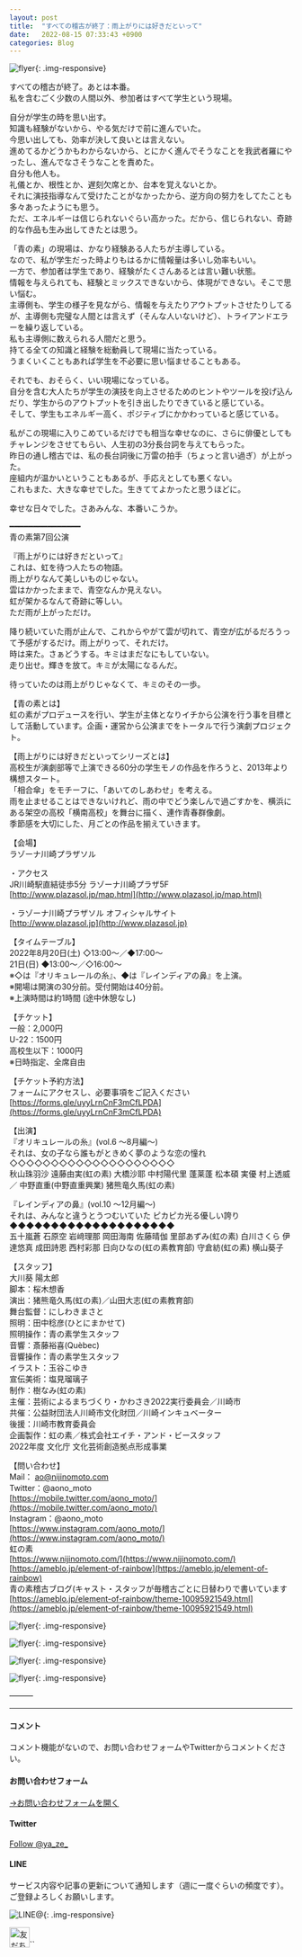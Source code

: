 ```yaml
---
layout: post
title:  "すべての稽古が終了：雨上がりには好きだといって"
date:   2022-08-15 07:33:43 +0900
categories: Blog
---
```


![flyer]({{site.baseurl}}/img/20220815_01.jpg){: .img-responsive}

すべての稽古が終了。あとは本番。  
私を含むごく少数の人間以外、参加者はすべて学生という現場。  

自分が学生の時を思い出す。  
知識も経験がないから、やる気だけで前に進んでいた。  
今思い出しても、効率が決して良いとは言えない。  
進めてるかどうかもわからないから、とにかく進んでそうなことを我武者羅にやったし、進んでなさそうなことを責めた。  
自分も他人も。  
礼儀とか、根性とか、遅刻欠席とか、台本を覚えないとか。  
それに演技指導なんて受けたことがなかったから、逆方向の努力をしてたことも多々あったようにも思う。  
ただ、エネルギーは信じられないぐらい高かった。だから、信じられない、奇跡的な作品も生み出してきたとは思う。  

「青の素」の現場は、かなり経験ある人たちが主導している。  
なので、私が学生だった時よりもはるかに情報量は多いし効率もいい。  
一方で、参加者は学生であり、経験がたくさんあるとは言い難い状態。  
情報を与えられても、経験とミックスできないから、体現ができない。そこで思い悩む。  
主導側も、学生の様子を見ながら、情報を与えたりアウトプットさせたりしてるが、主導側も完璧な人間とは言えず（そんな人いないけど）、トライアンドエラーを繰り返している。  
私も主導側に数えられる人間だと思う。  
持てる全ての知識と経験を総動員して現場に当たっている。  
うまくいくこともあれば学生を不必要に思い悩ませることもある。

それでも、おそらく、いい現場になっている。  
自分を含む大人たちが学生の演技を向上させるためのヒントやツールを投げ込んだり、学生からのアウトプットを引き出したりできていると感じている。  
そして、学生もエネルギー高く、ポジティブにかかわっていると感じている。  

私がこの現場に入りこめているだけでも相当な幸せなのに、さらに俳優としてもチャレンジをさせてもらい、人生初の3分長台詞を与えてもらった。  
昨日の通し稽古では、私の長台詞後に万雷の拍手（ちょっと言い過ぎ）が上がった。  
座組内が温かいということもあるが、手応えとしても悪くない。  
これもまた、大きな幸せでした。生きててよかったと思うほどに。

幸せな日々でした。さあみんな、本番いこうか。


━━━━━━━━━━━━━━━  
青の素第7回公演  

『雨上がりには好きだといって』  
これは、虹を待つ人たちの物語。  
雨上がりなんて美しいものじゃない。  
雲はかかったままで、青空なんか見えない。  
虹が架かるなんて奇跡に等しい。  
ただ雨が上がっただけ。  

降り続いていた雨が止んで、これからやがて雲が切れて、青空が広がるだろうって予感がするだけ。雨上がりって、それだけ。  
時は来た。さぁどうする。キミはまだなにもしていない。  
走り出せ。輝きを放て。キミが太陽になるんだ。  

待っていたのは雨上がりじゃなくて、キミのその一歩。  
  
【青の素とは】  
虹の素がプロデュースを行い、学生が主体となりイチから公演を行う事を目標として活動しています。企画・運営から公演までをトータルで行う演劇プロジェクト。  

【雨上がりには好きだといってシリーズとは】  
高校生が演劇部等で上演できる60分の学生モノの作品を作ろうと、2013年より構想スタート。  
「相合傘」をモチーフに、「あいてのしあわせ」を考える。  
雨を止ませることはできないけれど、雨の中でどう楽しんで過ごすかを、横浜にある架空の高校「横南高校」を舞台に描く、連作青春群像劇。  
季節感を大切にした、月ごとの作品を揃えていきます。  

【会場】  
ラゾーナ川崎プラザソル  

・アクセス  
JR川崎駅直結徒歩5分 ラゾーナ川崎プラザ5F  
[http://www.plazasol.jp/map.html](http://www.plazasol.jp/map.html)  

・ラゾーナ川崎プラザソル オフィシャルサイト  
[http://www.plazasol.jp](http://www.plazasol.jp)  

【タイムテーブル】  
2022年8月20日(土) ◇13:00～／◆17:00～  
21日(日) ◆13:00～／◇16:00～  
※◇は『オリキュレールの糸』、◆は『レインディアの鼻』を上演。  
※開場は開演の30分前。受付開始は40分前。  
※上演時間は約1時間 (途中休憩なし)  

【チケット】  
一般：2,000円  
U-22：1500円  
高校生以下：1000円  
※日時指定、全席自由  

【チケット予約方法】  
フォームにアクセスし、必要事項をご記入ください  
[https://forms.gle/uyyLrnCnF3mCfLPDA](https://forms.gle/uyyLrnCnF3mCfLPDA)  

【出演】  
『オリキュレールの糸』(vol.6 ～8月編～)  
それは、女の子なら誰もがときめく夢のような恋の憧れ  
◇◇◇◇◇◇◇◇◇◇◇◇◇◇◇◇◇◇◇◇  
秋山珠羽沙 遠藤由実(虹の素) 大橋沙耶 中村陽代里 蓬莱蓬 松本碩 実優 村上透威 ／ 中野直重(中野直重興業) 猪熊竜久馬(虹の素)    

『レインディアの鼻』(vol.10 ～12月編～)  
それは、みんなと違うとうつむいていた ピカピカ光る優しい誇り  
◆◆◆◆◆◆◆◆◆◆◆◆◆◆◆◆◆◆◆◆  
五十嵐蒼 石原空 岩﨑理那 岡田海南 佐藤晴伽 里部あずみ(虹の素) 白川さくら 伊達悠真 成田詩恩 西村彩那 日向ひなの(虹の素教育部) 守倉紡(虹の素) 横山葵子  

【スタッフ】  
大川葵 陽太郎  
脚本：桜木想香  
演出：猪熊竜久馬(虹の素)／山田大志(虹の素教育部)  
舞台監督：にしわきまさと  
照明：田中稔彦(ひとにまかせて)  
照明操作：青の素学生スタッフ  
音響：斎藤裕喜(Quèbec)  
音響操作：青の素学生スタッフ  
イラスト：玉谷こゆき  
宣伝美術：塩見瑠璃子  
制作：樹なみ(虹の素)  
主催：芸術によるまちづくり・かわさき2022実行委員会／川崎市  
共催：公益財団法人川崎市文化財団／川崎インキュベーター  
後援：川崎市教育委員会  
企画製作：虹の素／株式会社エイチ・アンド・ビースタッフ  
2022年度 文化庁 文化芸術創造拠点形成事業  

【問い合わせ】  
Mail： ao@nijinomoto.com  
Twitter：@aono_moto  
[https://mobile.twitter.com/aono_moto/](https://mobile.twitter.com/aono_moto/)  
Instagram：@aono_moto  
[https://www.instagram.com/aono_moto/](https://www.instagram.com/aono_moto/)  
虹の素  
[https://www.nijinomoto.com/](https://www.nijinomoto.com/)  
[https://ameblo.jp/element-of-rainbow](https://ameblo.jp/element-of-rainbow)  
青の素稽古ブログ(キャスト・スタッフが毎稽古ごとに日替わりで書いています  
[https://ameblo.jp/element-of-rainbow/theme-10095921549.html](https://ameblo.jp/element-of-rainbow/theme-10095921549.html)  



![flyer]({{site.baseurl}}/img/20220626_01.png){: .img-responsive}

![flyer]({{site.baseurl}}/img/20220626_02.png){: .img-responsive}

![flyer]({{site.baseurl}}/img/20220626_03.png){: .img-responsive}

![flyer]({{site.baseurl}}/img/20220626_04.png){: .img-responsive}


———



---
#### コメント
コメント機能がないので、お問い合わせフォームやTwitterからコメントください。

#### お問い合わせフォーム
[→お問い合わせフォームを開く]({{site.baseurl}}/docs/contact/)

#### Twitter

<a href="https://twitter.com/ya_ze_?ref_src=twsrc%5Etfw" class="twitter-follow-button" data-show-count="false">Follow @ya_ze_</a><script async src="https://platform.twitter.com/widgets.js" charset="utf-8"></script>


#### LINE

サービス内容や記事の更新について通知します（週に一度ぐらいの頻度です）。
ご登録よろしくお願いします。

![LINE@]({{site.baseurl}}/img/lineat.png){: .img-responsive}

<a href="https://line.me/R/ti/p/%40tqt3140x"><img height="36" border="0" alt="友だち追加" src="https://scdn.line-apps.com/n/line_add_friends/btn/ja.png"></a>``